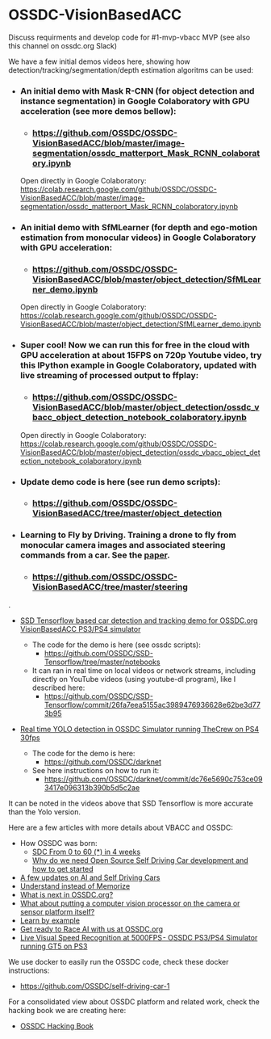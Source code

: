 # OSSDC-VisionBasedACC
Discuss requirments and develop code for #1-mvp-vbacc MVP (see also this channel on ossdc.org Slack)

We have a few initial demos videos here, showing how detection/tracking/segmentation/depth estimation algoritms can be used:

- ### An initial demo with Mask R-CNN (for object detection and instance segmentation) in Google Colaboratory with GPU acceleration (see more demos bellow):
  - ### https://github.com/OSSDC/OSSDC-VisionBasedACC/blob/master/image-segmentation/ossdc_matterport_Mask_RCNN_colaboratory.ipynb
  
  Open directly in Google Colaboratory:
  https://colab.research.google.com/github/OSSDC/OSSDC-VisionBasedACC/blob/master/image-segmentation/ossdc_matterport_Mask_RCNN_colaboratory.ipynb


- ### An initial demo with SfMLearner (for depth and ego-motion estimation from monocular videos) in Google Colaboratory with GPU acceleration:
  - ### https://github.com/OSSDC/OSSDC-VisionBasedACC/blob/master/object_detection/SfMLearner_demo.ipynb
  
  Open directly in Google Colaboratory:
  https://colab.research.google.com/github/OSSDC/OSSDC-VisionBasedACC/blob/master/object_detection/SfMLearner_demo.ipynb
  
- ### Super cool! Now we can run this for free in the cloud with GPU acceleration at about 15FPS on 720p Youtube video, try this IPython example in Google Colaboratory, updated with live streaming of processed output to ffplay:
  - ### https://github.com/OSSDC/OSSDC-VisionBasedACC/blob/master/object_detection/ossdc_vbacc_object_detection_notebook_colaboratory.ipynb
  
  Open directly in Google Colaboratory:
  https://colab.research.google.com/github/OSSDC/OSSDC-VisionBasedACC/blob/master/object_detection/ossdc_vbacc_object_detection_notebook_colaboratory.ipynb
  
- ### Update demo code is here (see run demo scripts):
  - ### https://github.com/OSSDC/OSSDC-VisionBasedACC/tree/master/object_detection 
- ### Learning to Fly by Driving.  Training a drone to fly from monocular camera images and associated steering commands from a car. See the [paper](//rpg.ifi.uzh.ch/docs/RAL18_Loquercio.pdf).
  - ### https://github.com/OSSDC/OSSDC-VisionBasedACC/tree/master/steering
.
- [SSD Tensorflow based car detection and tracking demo for OSSDC.org VisionBasedACC PS3/PS4 simulator ](https://www.youtube.com/watch?v=dqnjHqwP68Y)
  - The code for the demo is here (see ossdc scripts): 
    - https://github.com/OSSDC/SSD-Tensorflow/tree/master/notebooks
  - It can ran in real time on local videos or network streams, including directly on YouTube videos (using youtube-dl program), like I described here:
    - https://github.com/OSSDC/SSD-Tensorflow/commit/26fa7eea5155ac3989476936628e62be3d773b95

- [Real time YOLO detection in OSSDC Simulator running TheCrew on PS4 30fps](https://www.youtube.com/watch?v=ANgDlNfDoAQ)
  - The code for the demo is here: 
    - https://github.com/OSSDC/darknet
  - See here instructions on how to run it:
    - https://github.com/OSSDC/darknet/commit/dc76e5690c753ce093417e096313b390b5d5c2ae

It can be noted in the videos above that SSD Tensorflow is more accurate than the Yolo version.

Here are a few articles with more details about VBACC and OSSDC:
  - How OSSDC was born: 
    - [SDC From 0 to 60 (*) in 4 weeks](https://medium.com/@mslavescu/from-0-to-60-in-4-weeks-f6463ffe28a9)
    - [Why do we need Open Source Self Driving Car development and how to get started](https://medium.com/@mslavescu/why-do-we-need-open-source-self-driving-car-development-and-how-to-get-started-f71d36f2bae4)
  - [A few updates on AI and Self Driving Cars](https://chatbotslife.com/a-few-updates-on-ai-and-self-driving-cars-df48fdaa0733)
  - [Understand instead of Memorize](https://medium.com/@mslavescu/understand-instead-of-memorize-780790bd815)
  - [What is next in OSSDC.org?](https://becominghuman.ai/what-is-next-in-ossdc-org-3610f75794f3)
  - [What about putting a computer vision processor on the camera or sensor platform itself?](https://medium.com/@mslavescu/what-about-putting-a-computer-vision-processor-on-the-camera-or-sensor-platform-itself-d0622b24f5c)
  - [Learn by example](https://medium.com/@mslavescu/learn-by-example-f539ad814117)
  - [Get ready to Race AI with us at OSSDC.org](https://medium.com/@mslavescu/get-ready-to-race-ai-with-us-at-ossdc-org-b741e266e362)
  - [Live Visual Speed Recognition at 5000FPS - OSSDC PS3/PS4 Simulator running GT5 on PS3](https://medium.com/@mslavescu/live-visual-speed-recognition-at-5000fps-ossdc-ps3-ps4-simulator-running-gt5-on-ps3-85a435c0fd4e)
  
  
We use docker to easily run the OSSDC code, check these docker instructions:
- https://github.com/OSSDC/self-driving-car-1

For a consolidated view about OSSDC platform and related work, check the hacking book we are creating here:
- [OSSDC Hacking Book](https://github.com/OSSDC/OSSDC-Hacking-Book)
